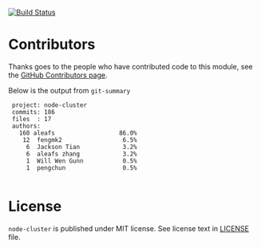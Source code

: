 [![Build Status](https://secure.travis-ci.org/aleafs/node-cluster.png?branch=v2.0)](http://travis-ci.org/aleafs/node-cluster)

# Contributors #

Thanks goes to the people who have contributed code to this module, see the [GitHub Contributors page](https://github.com/aleafs/node-cluster/graphs/contributors).

Below is the output from `git-summary`

```
 project: node-cluster
 commits: 186
 files  : 17
 authors: 
   160 aleafs                  86.0%
    12	fengmk2                 6.5%
     6	Jackson Tian            3.2%
     6	aleafs zhang            3.2%
     1	Will Wen Gunn           0.5%
     1	pengchun                0.5%
     
```

# License #
`node-cluster` is published under MIT license.
See license text in [LICENSE](https://github.com/aleafs/node-cluster/blob/v2.0/LICENSE) file.

